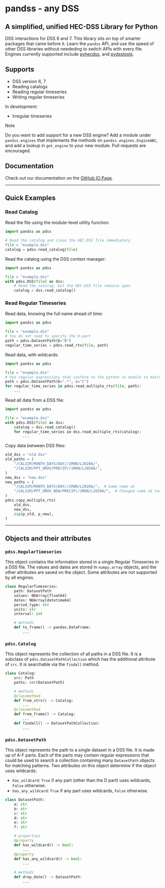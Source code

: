 # pandss - any DSS

## A simplified, unified HEC-DSS Library for Python

DSS interactions for DSS 6 and 7. This library sits on top of smarter packages that came before it. Learn the `pandss` API, and use the speed of other DSS libraries without neededing to switch APIs with every file. Engines currently supported include [pyhecdss](https://github.com/CADWRDeltaModeling/pyhecdss), and [pydsstools](https://github.com/gyanz/pydsstools).

## Supports

- DSS version 6, 7
- Reading catalogs
- Reading regular timeseries
- Writing regular timeseries

In development:

- Irregular timeseries

> [!NOTE]
> Do you want to add support for a new DSS engine? Add a module under `pandss.engines` that implements the methods on `pandss.engines.EngineABC`, and add a lookup in `get_engine` to your new module. Pull requests are encouraged.

## Documentation

Check out our documentation on the [GitHub IO Page](https://centralvalleymodeling.github.io/pandss/).

---

## Quick Examples

### Read Catalog

Read the file using the module-level utility function:

```python
import pandss as pdss

# Read the catalog and close the HEC-DSS file immediately
file = "example.dss"
catalog = pdss.read_catalog(file)
```

Read the catalog using the DSS context manager:

```python
import pandss as pdss

file = "example.dss"
with pdss.DSS(file) as dss:
    # Read the catalog, but the HEC-DSS file remains open
    catalog = dss.read_catalog()
```

### Read Regular Timeseries

Read data, knowing the full name ahead of time:

```python
import pandss as pdss

file = "example.dss"
# You do not need to specify the D-part
path = pdss.DatasetPath(b="B")
regular_time_series = pdss.read_rts(file, path)
```

Read data, with wildcards:

```python
import pandss as pdss

file = "example.dss"
# Use regular expressions that conform to the python re module to match paths
path = pdss.DatasetPath(b=".*", c="C")
for regular_time_series in pdss.read_multiple_rts(file, path):
    ...
```

Read all data from a DSS file:

```python
import pandss as pdss

file = "example.dss"
with pdss.DSS(file) as dss:
    catalog = dss.read_catalog()
    for regular_time_series in dss.read_multiple_rts(catalog):
        ...
```

Copy data between DSS files:

```python
old_dss = "old.dss"
old_paths = (
    "/CALSIM/MONTH_DAYS/DAY//1MON/L2020A/",
    "/CALSIM/PPT_OROV/PRECIP//1MON/L2020A/",
)
new_dss = "new.dss"
new_paths = (
    "/CALSIM/MONTH_DAYS/DAY//1MON/L2020A/",  # Same name ok
    "/CALSIM/PPT_OROV_NEW/PRECIP//1MON/L2020A/",  # Changed name ok too
)
pdss.copy_multiple_rts(
    old_dss, 
    new_dss, 
    zip(p_old, p_new),
)
```

---

## Objects and their attributes

### `pdss.RegularTimeseries`

This object contains the information stored in a single Regular Timeseries in a DSS file. The values and dates are stored in `numpy.array` objects, and the other attributes are saved on the object. Some attributes are not supported by all engines.

```python
class RegularTimeseries:
    path: DatasetPath
    values: NDArray[float64]
    dates: NDArray[datetime64]
    period_type: str
    units: str
    interval: int

    # methods
    def to_frame() -> pandas.DataFrame:
        ...
```

### `pdss.Catalog`

This object represents the collection of all paths in a DSS file. It is a subclass of `pdss.DatasetPathCollection` which has the additional attribute of `src`. It is searchable via the `findall` method.

```python
class Catalog:
    src: Path
    paths: set(DatasetPath)

    # methods
    @classmethod
    def from_strs() -> Catalog:
        ...
    @classmethod
    def from_frame() -> Catalog:
        ...
    def findall() -> DatasetPathCollection:
        ...
```

### `pdss.DatasetPath`

This object represents the path to a single dataset in a DSS file. It is made up of A-F parts. Each of the parts may contain regular expressions that could be used to search a collection containing many `DatasetPath` objects for matching patterns. Two attributes on this object determine if the object uses wildcards:

- `has_wildcard`: `True` if any part (other than the D part) uses wildcards, `False` otherwise.
- `has_any_wildcard`: `True` if any part uses wildcards, `False` otherwise.

```python
class DatasetPath:
    a: str
    b: str
    c: str
    d: str
    e: str
    f: str

    # properties
    @property
    def has_wildcard() -> bool:
        ...
    @property
    def has_any_wildcard() -> bool:
        ... 
    
    # methods
    def drop_date() -> DatasetPath:
        ...
```
